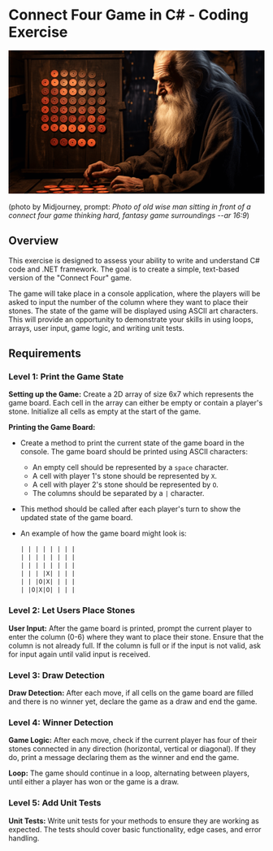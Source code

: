 # Connect Four Game in C# - Coding Exercise

![Hero image](hero.png)

(photo by Midjourney, prompt: _Photo of old wise man sitting in front of a connect four game thinking hard, fantasy game surroundings --ar 16:9_)

## Overview

This exercise is designed to assess your ability to write and understand C# code and .NET framework. The goal is to create a simple, text-based version of the "Connect Four" game. 

The game will take place in a console application, where the players will be asked to input the number of the column where they want to place their stones. The state of the game will be displayed using ASCII art characters. This will provide an opportunity to demonstrate your skills in using loops, arrays, user input, game logic, and writing unit tests.

## Requirements

### Level 1: Print the Game State

**Setting up the Game:** Create a 2D array of size 6x7 which represents the game board. Each cell in the array can either be empty or contain a player's stone. Initialize all cells as empty at the start of the game.

**Printing the Game Board:**
- Create a method to print the current state of the game board in the console. The game board should be printed using ASCII characters:
    - An empty cell should be represented by a `space` character.
    - A cell with player 1's stone should be represented by `X`.
    - A cell with player 2's stone should be represented by `O`.
    - The columns should be separated by a `|` character.
- This method should be called after each player's turn to show the updated state of the game board.
- An example of how the game board might look is:

    ```
    | | | | | | | |
    | | | | | | | |
    | | | | | | | |
    | | | |X| | | |
    | | |O|X| | | |
    | |O|X|O| | | |
    ```

### Level 2: Let Users Place Stones

**User Input:** After the game board is printed, prompt the current player to enter the column (0-6) where they want to place their stone. Ensure that the column is not already full. If the column is full or if the input is not valid, ask for input again until valid input is received.

### Level 3: Draw Detection

**Draw Detection:** After each move, if all cells on the game board are filled and there is no winner yet, declare the game as a draw and end the game.

### Level 4: Winner Detection

**Game Logic:** After each move, check if the current player has four of their stones connected in any direction (horizontal, vertical or diagonal). If they do, print a message declaring them as the winner and end the game.
    
**Loop:** The game should continue in a loop, alternating between players, until either a player has won or the game is a draw.

### Level 5: Add Unit Tests

**Unit Tests:** Write unit tests for your methods to ensure they are working as expected. The tests should cover basic functionality, edge cases, and error handling.
